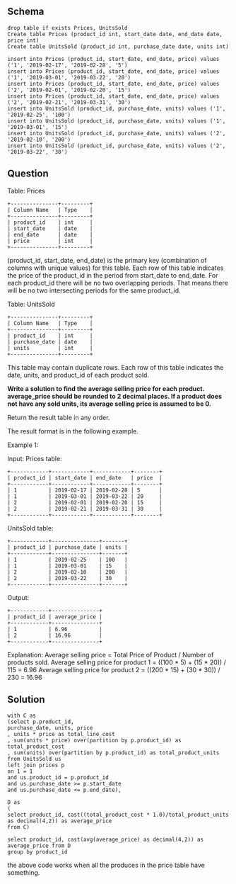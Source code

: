 ## Schema

```
drop table if exists Prices, UnitsSold
Create table Prices (product_id int, start_date date, end_date date, price int)
Create table UnitsSold (product_id int, purchase_date date, units int)

insert into Prices (product_id, start_date, end_date, price) values ('1', '2019-02-17', '2019-02-28', '5')
insert into Prices (product_id, start_date, end_date, price) values ('1', '2019-03-01', '2019-03-22', '20')
insert into Prices (product_id, start_date, end_date, price) values ('2', '2019-02-01', '2019-02-20', '15')
insert into Prices (product_id, start_date, end_date, price) values ('2', '2019-02-21', '2019-03-31', '30')
insert into UnitsSold (product_id, purchase_date, units) values ('1', '2019-02-25', '100')
insert into UnitsSold (product_id, purchase_date, units) values ('1', '2019-03-01', '15')
insert into UnitsSold (product_id, purchase_date, units) values ('2', '2019-02-10', '200')
insert into UnitsSold (product_id, purchase_date, units) values ('2', '2019-03-22', '30')
```

## Question

Table: Prices

```
+---------------+---------+
| Column Name   | Type    |
+---------------+---------+
| product_id    | int     |
| start_date    | date    |
| end_date      | date    |
| price         | int     |
+---------------+---------+
```

(product_id, start_date, end_date) is the primary key (combination of columns with unique values) for this table.
Each row of this table indicates the price of the product_id in the period from start_date to end_date.
For each product_id there will be no two overlapping periods. That means there will be no two intersecting periods for the same product_id.

 

Table: UnitsSold

```
+---------------+---------+
| Column Name   | Type    |
+---------------+---------+
| product_id    | int     |
| purchase_date | date    |
| units         | int     |
+---------------+---------+
```

This table may contain duplicate rows.
Each row of this table indicates the date, units, and product_id of each product sold. 

 

**Write a solution to find the average selling price for each product. average_price should be rounded to 2 decimal places. If a product does not have any sold units, its average selling price is assumed to be 0.**

Return the result table in any order.

The result format is in the following example.

 

Example 1:

Input: 
Prices table:

```
+------------+------------+------------+--------+
| product_id | start_date | end_date   | price  |
+------------+------------+------------+--------+
| 1          | 2019-02-17 | 2019-02-28 | 5      |
| 1          | 2019-03-01 | 2019-03-22 | 20     |
| 2          | 2019-02-01 | 2019-02-20 | 15     |
| 2          | 2019-02-21 | 2019-03-31 | 30     |
+------------+------------+------------+--------+
```

UnitsSold table:

```
+------------+---------------+-------+
| product_id | purchase_date | units |
+------------+---------------+-------+
| 1          | 2019-02-25    | 100   |
| 1          | 2019-03-01    | 15    |
| 2          | 2019-02-10    | 200   |
| 2          | 2019-03-22    | 30    |
+------------+---------------+-------+
```

Output: 
```
+------------+---------------+
| product_id | average_price |
+------------+---------------+
| 1          | 6.96          |
| 2          | 16.96         |
+------------+---------------+
```

Explanation: 
Average selling price = Total Price of Product / Number of products sold.
Average selling price for product 1 = ((100 * 5) + (15 * 20)) / 115 = 6.96
Average selling price for product 2 = ((200 * 15) + (30 * 30)) / 230 = 16.96




## Solution

```
with C as
(select p.product_id,
purchase_date, units, price
, units * price as total_line_cost
, sum(units * price) over(partition by p.product_id) as total_product_cost
, sum(units) over(partition by p.product_id) as total_product_units
from UnitsSold us
left join prices p
on 1 = 1 
and us.product_id = p.product_id
and us.purchase_date >= p.start_date
and us.purchase_date <= p.end_date),

D as 
(
select product_id, cast((total_product_cost * 1.0)/total_product_units as decimal(4,2)) as average_price
from C)

select product_id, cast(avg(average_price) as decimal(4,2)) as average_price from D
group by product_id
```

the above code works when all the produces in the price table have something.
























































```
